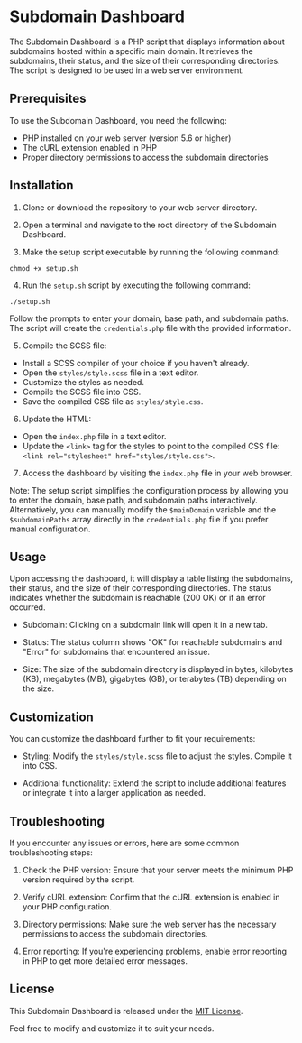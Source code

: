 # Subdomain Dashboard

The Subdomain Dashboard is a PHP script that displays information about subdomains hosted within a specific main domain. It retrieves the subdomains, their status, and the size of their corresponding directories. The script is designed to be used in a web server environment.

## Prerequisites

To use the Subdomain Dashboard, you need the following:

- PHP installed on your web server (version 5.6 or higher)
- The cURL extension enabled in PHP
- Proper directory permissions to access the subdomain directories

## Installation

1. Clone or download the repository to your web server directory.

2. Open a terminal and navigate to the root directory of the Subdomain Dashboard.

3. Make the setup script executable by running the following command:

```shell
chmod +x setup.sh
```

4. Run the `setup.sh` script by executing the following command:

```shell
./setup.sh
```

Follow the prompts to enter your domain, base path, and subdomain paths. The script will create the `credentials.php` file with the provided information.

5. Compile the SCSS file:

- Install a SCSS compiler of your choice if you haven't already.
- Open the `styles/style.scss` file in a text editor.
- Customize the styles as needed.
- Compile the SCSS file into CSS.
- Save the compiled CSS file as `styles/style.css`.

6. Update the HTML:

- Open the `index.php` file in a text editor.
- Update the `<link>` tag for the styles to point to the compiled CSS file: `<link rel="stylesheet" href="styles/style.css">`.

7. Access the dashboard by visiting the `index.php` file in your web browser.

Note: The setup script simplifies the configuration process by allowing you to enter the domain, base path, and subdomain paths interactively. Alternatively, you can manually modify the `$mainDomain` variable and the `$subdomainPaths` array directly in the `credentials.php` file if you prefer manual configuration.

## Usage

Upon accessing the dashboard, it will display a table listing the subdomains, their status, and the size of their corresponding directories. The status indicates whether the subdomain is reachable (200 OK) or if an error occurred.

- Subdomain: Clicking on a subdomain link will open it in a new tab.

- Status: The status column shows "OK" for reachable subdomains and "Error" for subdomains that encountered an issue.

- Size: The size of the subdomain directory is displayed in bytes, kilobytes (KB), megabytes (MB), gigabytes (GB), or terabytes (TB) depending on the size.

## Customization

You can customize the dashboard further to fit your requirements:

- Styling: Modify the `styles/style.scss` file to adjust the styles. Compile it into CSS.

- Additional functionality: Extend the script to include additional features or integrate it into a larger application as needed.

## Troubleshooting

If you encounter any issues or errors, here are some common troubleshooting steps:

1. Check the PHP version: Ensure that your server meets the minimum PHP version required by the script.

2. Verify cURL extension: Confirm that the cURL extension is enabled in your PHP configuration.

3. Directory permissions: Make sure the web server has the necessary permissions to access the subdomain directories.

4. Error reporting: If you're experiencing problems, enable error reporting in PHP to get more detailed error messages.

## License

This Subdomain Dashboard is released under the [MIT License](LICENSE).

Feel free to modify and customize it to suit your needs.
